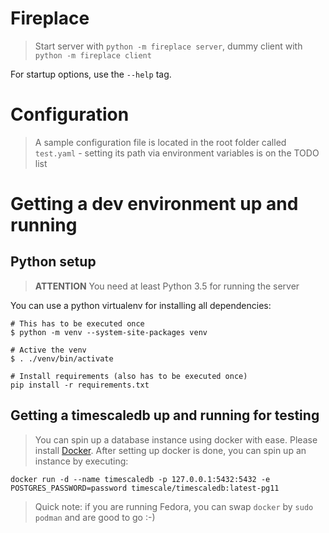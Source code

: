 # Fireplace
> Start server with `python -m fireplace server`, dummy client with `python -m fireplace client`

For startup options, use the `--help` tag.


# Configuration
> A sample configuration file is located in the root folder called `test.yaml` - setting its path via environment variables is on the TODO list


# Getting a dev environment up and running
## Python setup
> **ATTENTION** You need at least Python 3.5 for running the server

You can use a python virtualenv for installing all dependencies:

```
# This has to be executed once
$ python -m venv --system-site-packages venv

# Active the venv
$ . ./venv/bin/activate

# Install requirements (also has to be executed once)
pip install -r requirements.txt
```

## Getting a timescaledb up and running for testing
> You can spin up a database instance using docker with ease. Please install [Docker](https://docs.docker.com/install/).
After setting up docker is done, you can spin up an instance by executing:
```
docker run -d --name timescaledb -p 127.0.0.1:5432:5432 -e POSTGRES_PASSWORD=password timescale/timescaledb:latest-pg11
```
> Quick note: if you are running Fedora, you can swap `docker` by `sudo podman` and are good to go :-)
